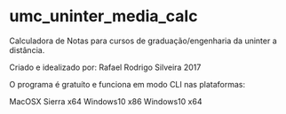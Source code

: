 # umc_uninter_media_calc

Calculadora de Notas para cursos de graduação/engenharia da uninter a distância.

Criado e idealizado por: Rafael Rodrigo Silveira 2017

O programa é gratuíto e funciona em modo CLI nas plataformas:

MacOSX Sierra x64
Windows10 x86
Windows10 x64
